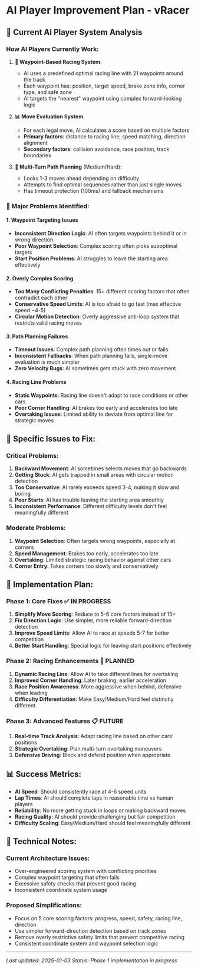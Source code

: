 # AI Player Improvement Plan - vRacer

## 🤖 **Current AI Player System Analysis**

### **How AI Players Currently Work:**

1. **🎯 Waypoint-Based Racing System**:
   - AI uses a predefined optimal racing line with 21 waypoints around the track
   - Each waypoint has: position, target speed, brake zone info, corner type, and safe zone
   - AI targets the "nearest" waypoint using complex forward-looking logic

2. **📊 Move Evaluation System**:
   - For each legal move, AI calculates a score based on multiple factors
   - **Primary factors**: distance to racing line, speed matching, direction alignment
   - **Secondary factors**: collision avoidance, race position, track boundaries

3. **🧠 Multi-Turn Path Planning** (Medium/Hard):
   - Looks 1-3 moves ahead depending on difficulty
   - Attempts to find optimal sequences rather than just single moves
   - Has timeout protection (100ms) and fallback mechanisms

### **🚨 Major Problems Identified:**

#### **1. Waypoint Targeting Issues**
- **Inconsistent Direction Logic**: AI often targets waypoints behind it or in wrong direction
- **Poor Waypoint Selection**: Complex scoring often picks suboptimal targets
- **Start Position Problems**: AI struggles to leave the starting area effectively

#### **2. Overly Complex Scoring**
- **Too Many Conflicting Penalties**: 15+ different scoring factors that often contradict each other
- **Conservative Speed Limits**: AI is too afraid to go fast (max effective speed ~4-5)
- **Circular Motion Detection**: Overly aggressive anti-loop system that restricts valid racing moves

#### **3. Path Planning Failures**
- **Timeout Issues**: Complex path planning often times out or fails
- **Inconsistent Fallbacks**: When path planning fails, single-move evaluation is much simpler
- **Zero Velocity Bugs**: AI sometimes gets stuck with zero movement

#### **4. Racing Line Problems**
- **Static Waypoints**: Racing line doesn't adapt to race conditions or other cars
- **Poor Corner Handling**: AI brakes too early and accelerates too late
- **Overtaking Issues**: Limited ability to deviate from optimal line for strategic moves

## 🎯 **Specific Issues to Fix:**

### **Critical Problems:**
1. **Backward Movement**: AI sometimes selects moves that go backwards
2. **Getting Stuck**: AI gets trapped in small areas with circular motion detection
3. **Too Conservative**: AI rarely exceeds speed 3-4, making it slow and boring
4. **Poor Starts**: AI has trouble leaving the starting area smoothly
5. **Inconsistent Performance**: Different difficulty levels don't feel meaningfully different

### **Moderate Problems:**
1. **Waypoint Selection**: Often targets wrong waypoints, especially at corners
2. **Speed Management**: Brakes too early, accelerates too late
3. **Overtaking**: Limited strategic racing behavior against other cars
4. **Corner Entry**: Takes corners too slowly and conservatively

## 🔧 **Implementation Plan:**

### **Phase 1: Core Fixes** ✅ **IN PROGRESS**
1. **Simplify Move Scoring**: Reduce to 5-6 core factors instead of 15+
2. **Fix Direction Logic**: Use simpler, more reliable forward-direction detection
3. **Improve Speed Limits**: Allow AI to race at speeds 5-7 for better competition
4. **Better Start Handling**: Special logic for leaving start positions effectively

### **Phase 2: Racing Enhancements** 🔄 **PLANNED**
1. **Dynamic Racing Line**: Allow AI to take different lines for overtaking
2. **Improved Corner Handling**: Later braking, earlier acceleration
3. **Race Position Awareness**: More aggressive when behind, defensive when leading
4. **Difficulty Differentiation**: Make Easy/Medium/Hard feel distinctly different

### **Phase 3: Advanced Features** 📋 **FUTURE**
1. **Real-time Track Analysis**: Adapt racing line based on other cars' positions
2. **Strategic Overtaking**: Plan multi-turn overtaking maneuvers
3. **Defensive Driving**: Block and defend position when appropriate

## 📊 **Success Metrics:**

- **AI Speed**: Should consistently race at 4-6 speed units
- **Lap Times**: AI should complete laps in reasonable time vs human players
- **Reliability**: No more getting stuck in loops or making backward moves
- **Racing Quality**: AI should provide challenging but fair competition
- **Difficulty Scaling**: Easy/Medium/Hard should feel meaningfully different

## 🔧 **Technical Notes:**

### **Current Architecture Issues:**
- Over-engineered scoring system with conflicting priorities
- Complex waypoint targeting that often fails
- Excessive safety checks that prevent good racing
- Inconsistent coordinate system usage

### **Proposed Simplifications:**
- Focus on 5 core scoring factors: progress, speed, safety, racing line, direction
- Use simpler forward-direction detection based on track zones
- Remove overly restrictive safety limits that prevent competitive racing
- Consistent coordinate system and waypoint selection logic

---

*Last updated: 2025-01-03*
*Status: Phase 1 implementation in progress*
